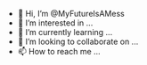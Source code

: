- 👋 Hi, I’m @MyFutureIsAMess
- 👀 I’m interested in ...
- 🌱 I’m currently learning ...
- 💞️ I’m looking to collaborate on ...
- 📫 How to reach me ...

<!---
MyFutureIsAMess/MyFutureIsAMess is a ✨ special ✨ repository because its `README.md` (this file) appears on your GitHub profile.
You can click the Preview link to take a look at your changes.
--->

